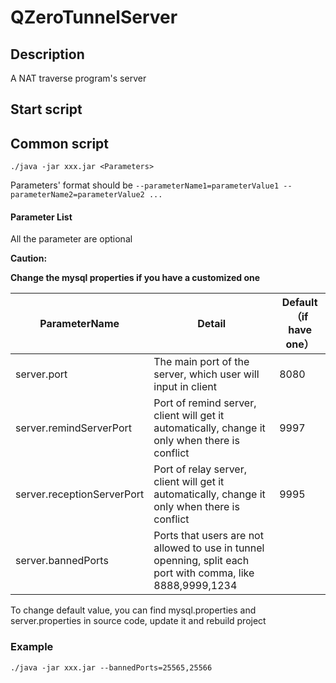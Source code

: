 # QZeroTunnelServer
## Description

A NAT traverse program's server

## Start script

## Common script

```shell
./java -jar xxx.jar <Parameters>
```

Parameters' format should be `--parameterName1=parameterValue1 --parameterName2=parameterValue2 ...`

#### Parameter List

All the parameter are optional

**Caution:**

**Change the mysql properties if you have a customized one**

| ParameterName              | Detail                                                       | Default（if have one） |
| -------------------------- | ------------------------------------------------------------ | ---------------------- |
| server.port                | The main port of the server, which user will input in client | 8080                   |
| server.remindServerPort    | Port of remind server, client will get it automatically, change it only when there is conflict | 9997                   |
| server.receptionServerPort | Port of relay server, client will get it automatically, change it only when there is conflict | 9995                   |
| server.bannedPorts         | Ports that users are not allowed to use in tunnel openning, split each port with comma, like 8888,9999,1234 |                        |

To change default value, you can find mysql.properties and server.properties in source code, update it and rebuild project

### Example

```shell
./java -jar xxx.jar --bannedPorts=25565,25566
```

